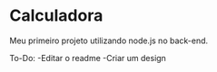 # Calculadora
Meu primeiro projeto utilizando node.js no back-end.

To-Do:
-Editar o readme
-Criar um design
